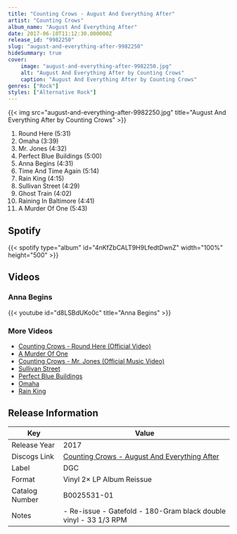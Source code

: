 ```yaml
---
title: "Counting Crows - August And Everything After"
artist: "Counting Crows"
album_name: "August And Everything After"
date: 2017-06-10T11:12:30.000000Z
release_id: "9982250"
slug: "august-and-everything-after-9982250"
hideSummary: true
cover:
    image: "august-and-everything-after-9982250.jpg"
    alt: "August And Everything After by Counting Crows"
    caption: "August And Everything After by Counting Crows"
genres: ["Rock"]
styles: ["Alternative Rock"]
---
```


{{< img src="august-and-everything-after-9982250.jpg" title="August And Everything After by Counting Crows" >}}

<!-- section break -->

1. Round Here (5:31)
2. Omaha (3:39)
3. Mr. Jones (4:32)
4. Perfect Blue Buildings (5:00)
5. Anna Begins (4:31)
6. Time And Time Again (5:14)
7. Rain King (4:15)
8. Sullivan Street (4:29)
9. Ghost Train (4:02)
10. Raining In Baltimore (4:41)
11. A Murder Of One (5:43)

<!-- section break -->


## Spotify
{{< spotify type="album" id="4nKfZbCALT9H9LfedtDwnZ" width="100%" height="500" >}}



## Videos
### Anna Begins
{{< youtube id="d8LSBdUKo0c" title="Anna Begins" >}}<br>

### More Videos

- [Counting Crows - Round Here (Official Video)](https://www.youtube.com/watch?v=SAe3sCIakXo)
- [A Murder Of One](https://www.youtube.com/watch?v=QWj-04CoNuw)
- [Counting Crows - Mr. Jones (Official Music Video)](https://www.youtube.com/watch?v=-oqAU5VxFWs)
- [Sullivan Street](https://www.youtube.com/watch?v=6Ekq19HIb_E)
- [Perfect Blue Buildings](https://www.youtube.com/watch?v=HKcD2AxnEYw)
- [Omaha](https://www.youtube.com/watch?v=O1RsswsO10M)
- [Rain King](https://www.youtube.com/watch?v=FEL48-0xRAA)


## Release Information
|  Key           | Value                                                |
| ---------------| ---------------------------------------------------- |
| Release Year   | 2017                                   |
| Discogs Link   | [Counting Crows - August And Everything After](https://www.discogs.com/release/9982250-Counting-Crows-August-And-Everything-After) |
| Label          | DGC |
| Format         | Vinyl 2× LP Album Reissue |
| Catalog Number | B0025531-01 |
| Notes | - Re-issue - Gatefold - 180-Gram black double vinyl - 33 1/3 RPM |
